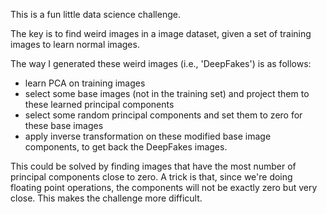 This is a fun little data science challenge.

The key is to find weird images in a image dataset, given a set of training images to learn normal images.

The way I generated these weird images (i.e., 'DeepFakes') is as follows:
- learn PCA on training images
- select some base images (not in the training set) and project them to these learned principal components
- select some random principal components and set them to zero for these base images
- apply inverse transformation on these modified base image components, to get back the DeepFakes images.


This could be solved by finding images that have the most number of principal components close to zero. A trick is that, since we're doing floating point operations, the components will not be exactly zero but very close. This makes the challenge more difficult.